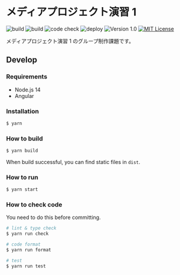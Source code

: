 # メディアプロジェクト演習 1

![build](https://github.com/averak/rcc-gateway/workflows/build/badge.svg)
![build](https://github.com/averak/media-project-exercise1/workflows/build/badge.svg)
![code check](https://github.com/averak/media-project-exercise1/workflows/code%20check/badge.svg)
![deploy](https://github.com/averak/media-project-exercise1/workflows/deploy/badge.svg)
![Version 1.0](https://img.shields.io/badge/version-1.0-yellow.svg)
[![MIT License](http://img.shields.io/badge/license-MIT-blue.svg?style=flat)](LICENSE)

メディアプロジェクト演習 1 のグループ制作課題です。

## Develop

### Requirements

- Node.js 14
- Angular

### Installation

```sh
$ yarn
```

### How to build

```sh
$ yarn build
```

When build successful, you can find static files in `dist`.

### How to run

```sh
$ yarn start
```

### How to check code

You need to do this before committing.

```sh
# lint & type check
$ yarn run check

# code format
$ yarn run format

# test
$ yarn run test
```
